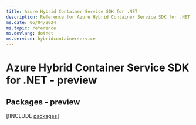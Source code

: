 ```yaml
---
title: Azure Hybrid Container Service SDK for .NET
description: Reference for Azure Hybrid Container Service SDK for .NET
ms.date: 06/04/2024
ms.topic: reference
ms.devlang: dotnet
ms.service: hybridcontainerservice
---
```

# Azure Hybrid Container Service SDK for .NET - preview
## Packages - preview
[!INCLUDE [packages](hybrid-container-service-index.md)]